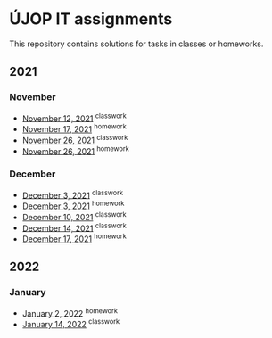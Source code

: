 # ÚJOP IT assignments
This repository contains solutions for tasks in classes or homeworks.

## 2021
### November
* [November 12, 2021](/12-11-2021) <sup>classwork</sup>
* [November 17, 2021](/17-11-2021) <sup>homework</sup>
* [November 26, 2021](/26-11-2021/classwork) <sup>classwork</sup>
* [November 26, 2021](/26-11-2021/homework) <sup>homework</sup>

### December
* [December 3, 2021](/03-12-2021/classwork) <sup>classwork</sup>
* [December 3, 2021](/03-12-2021/homework) <sup>homework</sup>
* [December 10, 2021](/10-12-2021) <sup>classwork</sup>
* [December 14, 2021](/14-12-2021) <sup>classwork</sup>
* [December 17, 2021](/17-12-2021) <sup>homework</sup>

## 2022
### January
* [January 2, 2022](/02-01-2022) <sup>homework</sup>
* [January 14, 2022](/14-01-2022) <sup>classwork</sup>